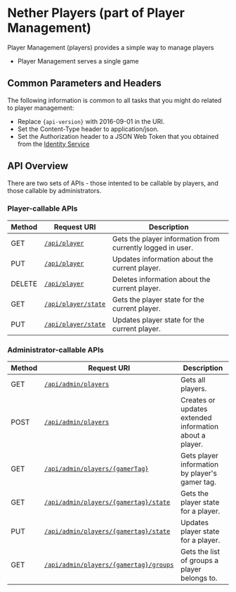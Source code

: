 # Nether Players (part of Player Management)

Player Management (players) provides a simple way to manage players
* Player Management serves a single game


## Common Parameters and Headers

The following information is common to all tasks that you might do related to player management:

* Replace `{api-version}` with 2016-09-01 in the URI.
* Set the Content-Type header to application/json.
* Set the Authorization header to a JSON Web Token that you obtained from the [Identity Service](../identity/identity.md)

## API Overview
There are two sets of APIs - those intented to be callable by players, and those callable by administrators.

### Player-callable APIs 

|Method | Request URI   | Description |
|-------|---------------|-------------|
|GET|[`/api/player`](get-current-player.md)|Gets the player information from currently logged in user.|
|PUT|[`/api/player`](put-current-player.md)|Updates information about the current player.|
|DELETE|[`/api/player`](delete-current-player.md)|Deletes information about the current player.|
|GET|[`/api/player/state`](get-current-playerstate.md)|Gets the player state for the current player.|
|PUT|[`/api/player/state`](put-current-playerstate.md)|Updates player state for the current player.|

### Administrator-callable APIs 

|Method | Request URI   | Description |
|-------|---------------|-------------|
|GET|[`/api/admin/players`](admin-get-all-players.md)|Gets all players.|
|POST|[`/api/admin/players`](admin-add-new-player.md)|Creates or updates extended information about a player.|
|GET|[`/api/admin/players/{gamerTag}`](admin-get-player-by-gamertag.md)|Gets player information by player's gamer tag.|
|GET|[`/api/admin/players/{gamertag}/state`](admin-get-playerstate.md)|Gets the player state for a player.|
|PUT|[`/api/admin/players/{gamertag}/state`](admin-put-playerstate.md)|Updates player state for a player.|
|GET|[`/api/admin/players/{gamertag}/groups`](admin-get-player-groups.md)|Gets the list of groups a player belongs to.|
